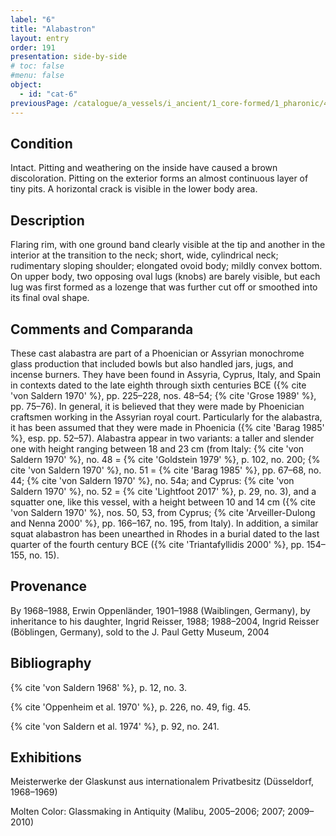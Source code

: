 ```yaml
---
label: "6"
title: "Alabastron"
layout: entry
order: 191
presentation: side-by-side
# toc: false
#menu: false 
object:
  - id: "cat-6"
previousPage: /catalogue/a_vessels/i_ancient/1_core-formed/1_pharonic/4_flask/cat-5/
---
```


## Condition

Intact. Pitting and weathering on the inside have caused a brown discoloration. Pitting on the exterior forms an almost continuous layer of tiny pits. A horizontal crack is visible in the lower body area.

## Description

Flaring rim, with one ground band clearly visible at the tip and another in the interior at the transition to the neck; short, wide, cylindrical neck; rudimentary sloping shoulder; elongated ovoid body; mildly convex bottom. On upper body, two opposing oval lugs (knobs) are barely visible, but each lug was first formed as a lozenge that was further cut off or smoothed into its final oval shape.

## Comments and Comparanda

These cast alabastra are part of a Phoenician or Assyrian monochrome glass production that included bowls but also handled jars, jugs, and incense burners. They have been found in Assyria, Cyprus, Italy, and Spain in contexts dated to the late eighth through sixth centuries BCE ({% cite 'von Saldern 1970' %}, pp. 225–228, nos. 48–54; {% cite 'Grose 1989' %}, pp. 75–76). In general, it is believed that they were made by Phoenician craftsmen working in the Assyrian royal court. Particularly for the alabastra, it has been assumed that they were made in Phoenicia ({% cite 'Barag 1985' %}, esp. pp. 52–57). Alabastra appear in two variants: a taller and slender one with height ranging between 18 and 23 cm (from Italy: {% cite 'von Saldern 1970' %}, no. 48 = {% cite 'Goldstein 1979' %}, p. 102, no. 200; {% cite 'von Saldern 1970' %}, no. 51 = {% cite 'Barag 1985' %}, pp. 67–68, no. 44; {% cite 'von Saldern 1970' %}, no. 54a; and Cyprus: {% cite 'von Saldern 1970' %}, no. 52 = {% cite 'Lightfoot 2017' %}, p. 29, no. 3), and a squatter one, like this vessel, with a height between 10 and 14 cm ({% cite 'von Saldern 1970' %}, nos. 50, 53, from Cyprus; {% cite 'Arveiller-Dulong and Nenna 2000' %}, pp. 166–167, no. 195, from Italy). In addition, a similar squat alabastron has been unearthed in Rhodes in a burial dated to the last quarter of the fourth century BCE ({% cite 'Triantafyllidis 2000' %}, pp. 154–155, no. 15).

## Provenance

By 1968–1988, Erwin Oppenländer, 1901–1988 (Waiblingen, Germany), by inheritance to his daughter, Ingrid Reisser, 1988; 1988–2004, Ingrid Reisser (Böblingen, Germany), sold to the J. Paul Getty Museum, 2004

## Bibliography

{% cite 'von Saldern 1968' %}, p. 12, no. 3.

{% cite 'Oppenheim et al. 1970' %}, p. 226, no. 49, fig. 45.

{% cite 'von Saldern et al. 1974' %}, p. 92, no. 241.

## Exhibitions

Meisterwerke der Glaskunst aus internationalem Privatbesitz (Düsseldorf, 1968–1969)

Molten Color: Glassmaking in Antiquity (Malibu, 2005–2006; 2007; 2009–2010)